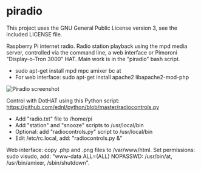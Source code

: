 piradio
=======

This project uses the GNU General Public License version 3, see the included LICENSE file.

Raspberry Pi internet radio. Radio station playback using the mpd media server, controlled via the command line, a web interface or Pimoroni "Display-o-Tron 3000" HAT. Main work is in the "piradio" bash script.
- sudo apt-get install mpd mpc amixer bc at
- For web interface: sudo apt-get install apache2 libapache2-mod-php

![Piradio screenshot](https://ednl.github.io/piradio-screenshot.png)

Control with DotHAT using this Python script: https://github.com/ednl/python/blob/master/radiocontrols.py
- Add "radio.txt" file to /home/pi
- Add "station" and "snooze" scripts to /usr/local/bin
- Optional: add "radiocontrols.py" script to /usr/local/bin
- Edit /etc/rc.local, add: "radiocontrols.py &"

Web interface: copy .php and .png files to /var/www/html. Set permissions: sudo visudo, add: "www-data ALL=(ALL) NOPASSWD: /usr/bin/at, /usr/bin/amixer, /sbin/shutdown".
